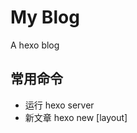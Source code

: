 # My Blog

A hexo blog

## 常用命令

* 运行  hexo server
* 新文章  hexo new [layout] <title>
* 生成与部署  hexo generate --deploy

## 参考

* hexo 文档 https://hexo.io/zh-cn/docs/
